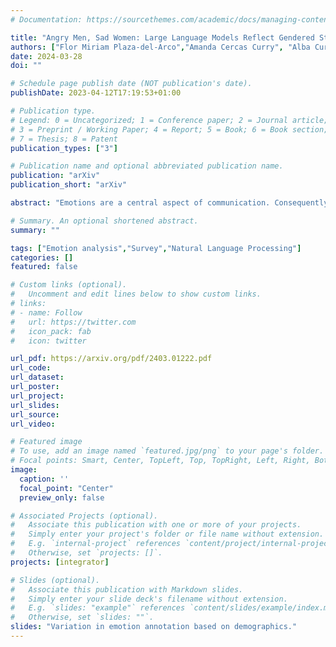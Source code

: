 ```yaml
---
# Documentation: https://sourcethemes.com/academic/docs/managing-content/

title: "Angry Men, Sad Women: Large Language Models Reflect Gendered Stereotypes in Emotion Attribution"
authors: ["Flor Miriam Plaza-del-Arco","Amanda Cercas Curry", "Alba Curry", "Gavin Abercrombie", "Dirk Hovy"]
date: 2024-03-28
doi: ""

# Schedule page publish date (NOT publication's date).
publishDate: 2023-04-12T17:19:53+01:00

# Publication type.
# Legend: 0 = Uncategorized; 1 = Conference paper; 2 = Journal article;
# 3 = Preprint / Working Paper; 4 = Report; 5 = Book; 6 = Book section;
# 7 = Thesis; 8 = Patent
publication_types: ["3"]

# Publication name and optional abbreviated publication name.
publication: "arXiv"
publication_short: "arXiv"

abstract: "Emotions are a central aspect of communication. Consequently, emotion analysis (EA) is a rapidly growing field in natural language processing (NLP). However, there is no consensus on scope, direction, or methods. In this paper, we conduct a thorough review of 154 relevant NLP publications from the last decade. Based on this review, we address four different questions: (1) How are EA tasks defined in NLP? (2) What are the most prominent emotion frameworks and which emotions are modeled? (3) Is the subjectivity of emotions considered in terms of demographics and cultural factors? and (4) What are the primary NLP applications for EA? We take stock of trends in EA and tasks, emotion frameworks used, existing datasets, methods, and applications. We then discuss four lacunae: (1) the absence of demographic and cultural aspects does not account for the variation in how emotions are perceived, but instead assumes they are universally experienced in the same manner; (2) the poor fit of emotion categories from the two main emotion theories to the task; (3) the lack of standardized EA terminology hinders gap identification, comparison, and future goals; and (4) the absence of interdisciplinary research isolates EA from insights in other fields. Our work will enable more focused research into EA and a more holistic approach to modeling emotions in NLP."

# Summary. An optional shortened abstract.
summary: ""

tags: ["Emotion analysis","Survey","Natural Language Processing"]
categories: []
featured: false

# Custom links (optional).
#   Uncomment and edit lines below to show custom links.
# links:
# - name: Follow
#   url: https://twitter.com
#   icon_pack: fab
#   icon: twitter

url_pdf: https://arxiv.org/pdf/2403.01222.pdf
url_code: 
url_dataset:
url_poster:
url_project:
url_slides:
url_source:
url_video:

# Featured image
# To use, add an image named `featured.jpg/png` to your page's folder.
# Focal points: Smart, Center, TopLeft, Top, TopRight, Left, Right, BottomLeft, Bottom, BottomRight.
image:
  caption: ''
  focal_point: "Center"
  preview_only: false

# Associated Projects (optional).
#   Associate this publication with one or more of your projects.
#   Simply enter your project's folder or file name without extension.
#   E.g. `internal-project` references `content/project/internal-project/index.md`.
#   Otherwise, set `projects: []`.
projects: [integrator]

# Slides (optional).
#   Associate this publication with Markdown slides.
#   Simply enter your slide deck's filename without extension.
#   E.g. `slides: "example"` references `content/slides/example/index.md`.
#   Otherwise, set `slides: ""`.
slides: "Variation in emotion annotation based on demographics."
---
```

